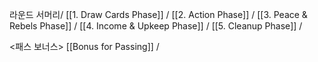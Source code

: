 
라운드 서머리/
[[1. Draw Cards Phase]] /
[[2. Action Phase]] /
[[3. Peace & Rebels Phase]] /
[[4. Income & Upkeep Phase]] /
[[5. Cleanup Phase]] /

<패스 보너스>
[[Bonus for Passing]] /


